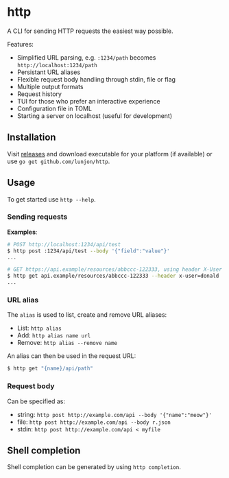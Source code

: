 # http

A CLI for sending HTTP requests the easiest way possible.

Features:
 - Simplified URL parsing, e.g. `:1234/path` becomes `http://localhost:1234/path`
 - Persistant URL aliases
 - Flexible request body handling through stdin, file or flag
 - Multiple output formats
 - Request history
 - TUI for those who prefer an interactive experience
 - Configuration file in TOML
 - Starting a server on localhost (useful for development)

## Installation

Visit [releases](https://github.com/lunjon/http/releases/latest) and download
executable for your platform (if available) or use `go get github.com/lunjon/http`.

## Usage

To get started use `http --help`.

### Sending requests

**Examples**:

```sh
# POST http://localhost:1234/api/test 
$ http post :1234/api/test --body '{"field":"value"}'
...

# GET https://api.example/resources/abbccc-122333, using header X-User with value donald
$ http get api.example/resources/abbccc-122333 --header x-user=donald
...
```

### URL alias

The `alias` is used to list, create and remove URL aliases:
 - List: `http alias`
 - Add: `http alias name url`
 - Remove: `http alias --remove name`

An alias can then be used in the request URL:
```sh
$ http get "{name}/api/path"
```

### Request body

Can be specified as:
- string: `http post http://example.com/api --body '{"name":"meow"}'`
- file: `http post http://example.com/api --body r.json`
- stdin: `http post http://example.com/api < myfile`

## Shell completion

Shell completion can be generated by using `http completion`.
